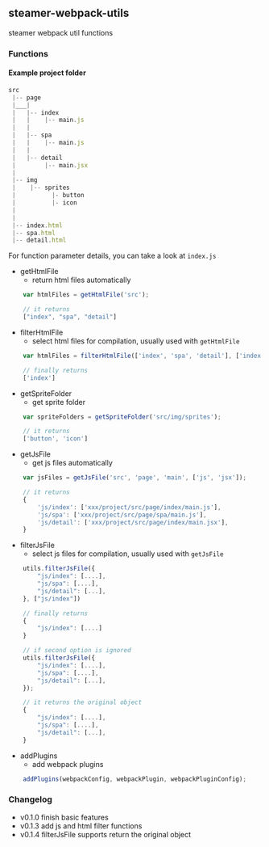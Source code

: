 ## steamer-webpack-utils
steamer webpack util functions


### Functions

#### Example project folder

```javascript
src
 |-- page
 |___|
 |   |-- index
 |   |    |-- main.js
 |   |     
 |   |-- spa
 |   |    |-- main.js
 |   |
 |   |-- detail
 |        |-- main.jsx
 |
 |-- img
 |    |-- sprites
 |          |- button
 |          |- icon
 |
 |
 |-- index.html
 |-- spa.html
 |-- detail.html
```

For function parameter details, you can take a look at `index.js`

* getHtmlFile
	- return html files automatically

```javascript
	var htmlFiles = getHtmlFile('src');

	// it returns
	["index", "spa", "detail"]
```

* filterHtmlFile
	- select html files for compilation, usually used with `getHtmlFile`

```javascript
	var htmlFiles = filterHtmlFile(['index', 'spa', 'detail'], ['index']);

	// finally returns
	['index']
```

*  getSpriteFolder
	- get sprite folder

```javascript
	var spriteFolders = getSpriteFolder('src/img/sprites');

	// it returns
	['button', 'icon']
```

* getJsFile
	- get js files automatically

```javascript
	var jsFiles = getJsFile('src', 'page', 'main', ['js', 'jsx']);

	// it returns
	{
		'js/index': ['xxx/project/src/page/index/main.js'],
		'js/spa': ['xxx/project/src/page/spa/main.js'], 
		'js/detail': ['xxx/project/src/page/index/main.jsx'],
	}
```

* filterJsFile
	- select js files for compilation, usually used with `getJsFile`

```javascript
	utils.filterJsFile({
		"js/index": [....],
		"js/spa": [....],
		"js/detail": [...],
	}, ["js/index"])

	// finally returns
	{
		"js/index": [....]
	}

	// if second option is ignored
	utils.filterJsFile({
		"js/index": [....],
		"js/spa": [....],
		"js/detail": [...],
	});

	// it returns the original object
	{
		"js/index": [....],
		"js/spa": [....],
		"js/detail": [...],
	}


```

* addPlugins
	- add webpack plugins
	
```javascript
	addPlugins(webpackConfig, webpackPlugin, webpackPluginConfig);
```

### Changelog
* v0.1.0 finish basic features
* v0.1.3 add js and html filter functions
* v0.1.4 filterJsFile supports return the original object
